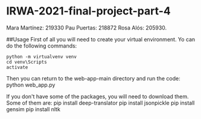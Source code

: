 # IRWA-2021-final-project-part-4
Mara Martínez: 219330 Pau Puertas: 218872 Rosa Alós: 205930.

##Usage
First of all you will need to create your virtual environment. Yo can do the following commands:
```
python -m virtualvenv venv
cd venv\Scripts
activate
```

Then you can return to the web-app-main directory and run the code:
python web_app.py

If you don't have some of the packages, you will need to download them. Some of them are:
pip install deep-translator
pip install jsonpickle
pip install gensim
pip install nltk
